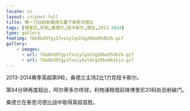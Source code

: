 ```yaml
---
locate: cn
layout: cn/post-full
title: 博一刀远射助桑德兰赢下泰恩河德比
tags: [博里尼,庆祝,桑德兰,纽卡斯尔,德比,2013-2014]
type: gallery
featimg: 7bb8bd97gy1fxsiylgxh3g20bo05db2b.gif
gallery:
    - images:
      - url: 7bb8bd97gy1fxsiylgxh3g20bo05db2b.gif
      - url: 7bb8bd97gy1fxsiykol6rg20bo061kjn.gif
---
```


2013-2014赛季英超第9轮，桑德兰主场2比1力克纽卡斯尔。

第84分钟再度超出，阿尔蒂多尔传球，利物浦租借前锋博里尼20码处劲射破门。

桑德兰在泰恩河德比战中取得英超首胜。